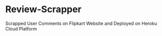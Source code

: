 # Review-Scrapper

Scrapped User Comments on Flipkart Website and Deployed on Heroku Cloud Platform
